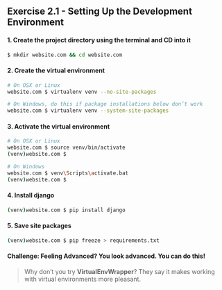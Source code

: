 ## Exercise 2.1 - Setting Up the Development Environment

#### 1. Create the project directory using the terminal and CD into it

```bash
$ mkdir website.com && cd website.com
```

#### 2. Create the virtual environment

```bash
# On OSX or Linux
website.com $ virtualenv venv --no-site-packages
```

```bash
# On Windows, do this if package installations below don’t work
website.com $ virtualenv venv --system-site-packages
```

#### 3. Activate the virtual environment

```bash
# On OSX or Linux
website.com $ source venv/bin/activate
(venv)website.com $
```

```bash
# On Windows
website.com $ venv\Scripts\activate.bat
(venv)website.com $
```

#### 4. Install django

```bash
(venv)website.com $ pip install django
```

#### 5. Save site packages

```bash
(venv)website.com $ pip freeze > requirements.txt
```


#### Challenge: Feeling Advanced? You look advanced. You can do this!
> Why don’t you try **VirtualEnvWrapper**? They say it makes working with virtual environments more pleasant.

